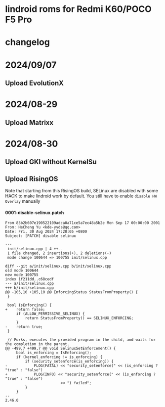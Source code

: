 # lindroid roms for Redmi K60/POCO F5 Pro
# changelog
# 2024/09/07
## Upload EvolutionX
# 2024/08-29
## Upload Matrixx
# 2024/08-30
## Upload GKI without KernelSu  
## Upload RisingOS
Note that starting from this RisingOS build, SELinux are disabled with some HACK to make lindroid work by default. You still have to enable `disable HW Overlay` manually  
#### 0001-disable-selinux.patch ####
```
From 83b2b607e190522109adca0a71ce5a7ec48a5b2e Mon Sep 17 00:00:00 2001
From: HeCheng Yu <kde-yyds@qq.com>
Date: Fri, 30 Aug 2024 17:28:05 +0800
Subject: [PATCH] disable selinux

---
 init/selinux.cpp | 4 ++--
 1 file changed, 2 insertions(+), 2 deletions(-)
 mode change 100644 => 100755 init/selinux.cpp

diff --git a/init/selinux.cpp b/init/selinux.cpp
old mode 100644
new mode 100755
index 1f211dd..c68cedf
--- a/init/selinux.cpp
+++ b/init/selinux.cpp
@@ -105,10 +105,10 @@ EnforcingStatus StatusFromProperty() {
 }
 
 bool IsEnforcing() {
+    return false;
     if (ALLOW_PERMISSIVE_SELINUX) {
         return StatusFromProperty() == SELINUX_ENFORCING;
     }
-    return true;
 }
 
 // Forks, executes the provided program in the child, and waits for the completion in the parent.
@@ -499,7 +499,7 @@ void SelinuxSetEnforcement() {
     bool is_enforcing = IsEnforcing();
     if (kernel_enforcing != is_enforcing) {
         if (security_setenforce(is_enforcing)) {
-            PLOG(FATAL) << "security_setenforce(" << (is_enforcing ? "true" : "false")
+            PLOG(INFO) << "security_setenforce(" << (is_enforcing ? "true" : "false")
                         << ") failed";
         }
     }
-- 
2.46.0


```
